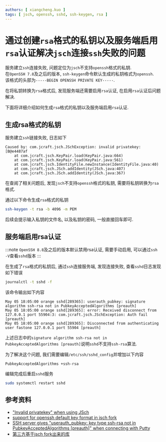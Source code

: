 ```yaml
---
authors: [ xiangcheng.kuo ]
tags: [ jsch, openssh, sshd, ssh-keygen, rsa ]
---
```


# 通过创建`rsa`格式的私钥以及服务端启用`rsa`认证解决`jsch`连接`ssh`失败的问题

服务建立`ssh`连接失败, 问题定位为`jsch`不支持`openssh`格式的私钥.<br/>
在`OpenSSH 7.8`及之后的版本, `ssh-keygen`命令默认生成的私钥格式为`openssh`.<br/>
该格式的头部为`-----BEGIN OPENSSH PRIVATE KEY-----`.<br/>

在将私钥转换为`rsa`格式后, 发现服务端还需要启用`rsa`认证, 在启用`rsa`认证后问题解决.<br/>

下面将详细介绍如何生成`rsa`格式的私钥以及服务端启用`rsa`认证.

<!--truncate-->

## 生成rsa格式的私钥

服务建立`ssh`链接失败, 日志如下

```log
Caused by: com.jcraft.jsch.JSchException: invalid privatekey: [B@e4487af
    at com.jcraft.jsch.KeyPair.load(KeyPair.java:664)
    at com.jcraft.jsch.KeyPair.load(KeyPair.java:561)
    at com.jcraft.jsch.IdentityFile.newInstance(IdentityFile.java:40)
    at com.jcraft.jsch.JSch.addIdentity(JSch.java:407)
    at com.jcraft.jsch.JSch.addIdentity(JSch.java:367)
```

在查阅了相关问题后, 发现`jsch`不支持`openssh`格式的私钥, 需要将私钥转换为`rsa`格式.<br/>

通过以下命令生成`rsa`格式的私钥

```bash
ssh-keygen -t rsa -b 4096 -m PEM
```

后续会提示输入私钥的文件名, 以及私钥的密码, 一般直接回车即可.

## 服务端启用rsa认证

:::note
`OpenSSH 8.8`及之后的版本默认禁用rsa认证, 需要手动启用, 可以通过`ssh -V`查看`sshd`版本
:::

在生成了`rsa`格式的私钥后, 通过`ssh`连接服务端, 发现连接失败, 查看`sshd`日志发现如下错误

```bash
journalctl -t sshd -f
```

该命令输出如下内容

```log
May 05 18:05:00 orange sshd[289365]: userauth_pubkey: signature algorithm ssh-rsa not in PubkeyAcceptedAlgorithms [preauth]
May 05 18:05:00 orange sshd[289365]: error: Received disconnect from 127.0.0.1 port 55904:3: com.jcraft.jsch.JSchException: Auth fail [preauth]
May 05 18:05:00 orange sshd[289365]: Disconnected from authenticating user fastone 127.0.0.1 port 55904 [preauth]
```

上述日志中的`signature algorithm ssh-rsa not in PubkeyAcceptedAlgorithms [preauth]`说明`sshd`不支持`ssh-rsa`算法.<br/>

为了解决这个问题, 我们需要编辑`/etc/ssh/sshd_config`并增加以下内容

```properties title="/etc/ssh/sshd_config"
PubkeyAcceptedAlgorithms +ssh-rsa
```

编辑完成后重启`sshd`服务

```bash
sudo systemctl restart sshd
```

## 参考资料

- ["Invalid privatekey" when using JSch](https://stackoverflow.com/questions/53134212/invalid-privatekey-when-using-jsch)
- [support for openssh default key format in jsch fork](https://www.matez.de/index.php/2020/10/16/support-for-openssh-default-key-format-in-jsch-fork/#:~:text=If%20you%20are%20a%20user,them%20to%20old%20pem%20format.&text=Please%20upgrade%20to%20version%200.1,and%20give%20it%20a%20try.)
- [SSH server gives "userauth_pubkey: key type ssh-rsa not in PubkeyAcceptedAlgorithms [preauth]" when connecting with Putty](https://unix.stackexchange.com/questions/721606/ssh-server-gives-userauth-pubkey-key-type-ssh-rsa-not-in-pubkeyacceptedalgorit)
- [第三方基于jsch fork出来的库](https://github.com/mwiede/jsch)